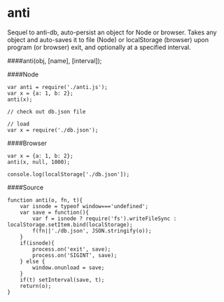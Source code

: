 anti
====

Sequel to anti-db, auto-persist an object for Node or browser.  Takes any object and auto-saves it to file (Node) or localStorage (browser) upon program (or browser) exit, and optionally at a specified interval.

####anti(obj, [name], [interval]);

####Node
````
var anti = require('./anti.js');
var x = {a: 1, b: 2};
anti(x);

// check out db.json file

// load
var x = require('./db.json');

````

####Browser
````
var x = {a: 1, b: 2};
anti(x, null, 1000);

console.log(localStorage['./db.json']);
````

####Source
````
function anti(o, fn, t){
	var isnode = typeof window==='undefined';
	var save = function(){
		var f = isnode ? require('fs').writeFileSync : localStorage.setItem.bind(localStorage);
		f(fn||'./db.json', JSON.stringify(o));
	}
	if(isnode){
		process.on('exit', save);
		process.on('SIGINT', save);
	} else {
		window.onunload = save;
	}
	if(t) setInterval(save, t);
	return(o);
}
````
